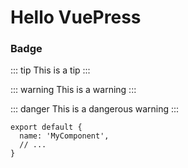 # Hello VuePress

### Badge <Badge text="beta" type="warn"/> <Badge text="0.10.1+"/> <Badge text="default theme"/>


::: tip
This is a tip
:::

::: warning
This is a warning
:::

::: danger
This is a dangerous warning
:::


``` js{2}
export default {
  name: 'MyComponent',
  // ...
}
```
